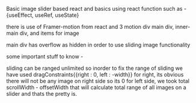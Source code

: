 Basic image slider based react and basics using react function such as -{useEffect, useRef, useState}

there is use of Framer-motion from react and 3 motion div main div, inner-main div, and items for image

main div has overflow as hidden in order to use sliding image functionality

some important stuff to know -

sliding can be ranged unlimited so inorder to fix the range of sliding we have used dragConstraints{{right : 0, left : -width}} for right, its obvious there will not be any image on right side so its 0
for left side, we took total scrollWidth - offsetWidth that will calculate total range of all images on a slider
and thats the pretty is.
